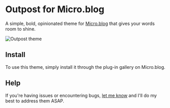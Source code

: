 # Outpost for Micro.blog
A simple, bold, opinionated theme for [Micro.blog](https://micro.blog) that gives your words room to shine.

![Outpost theme](../screenshot.png)

## Install
To use this theme, simply install it through the plug-in gallery on Micro.blog.

## Help
If you're having issues or encountering bugs, [let me know](https://hey.mikehayn.es/contact/) and I'll do my best to address them ASAP.